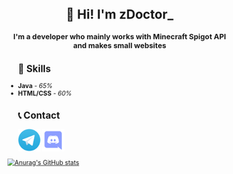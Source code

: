 
<h1 align="center"><strong>👋 Hi! I'm zDoctor_</strong></h1>
<h3 align="center"><strong>I'm a developer who mainly works with Minecraft Spigot API and makes small websites</strong></h3>


<ul>
  <h2><strong>📡 Skills</strong></h2>
  <li><strong>Java</strong> - <i>65%</i></li>
  <li><strong>HTML/CSS</strong> - <i>60%</i></li>
</ul>


<ul>
  <h2><strong>📞 Contact</strong></h2>
  <a href="https://t.me/zDoctor_Dev"><img src="Telegram-Icon.png" width="50" height="50" /></a>
  <a href="https://discordapp.com/users/603643099205599252"><img src="discord.png" width="50" height="50" /></a>
</ul>

[![Anurag's GitHub stats](https://github-readme-stats.vercel.app/api?username=zDoctor-Dev)](https://github.com/anuraghazra/github-readme-stats)
